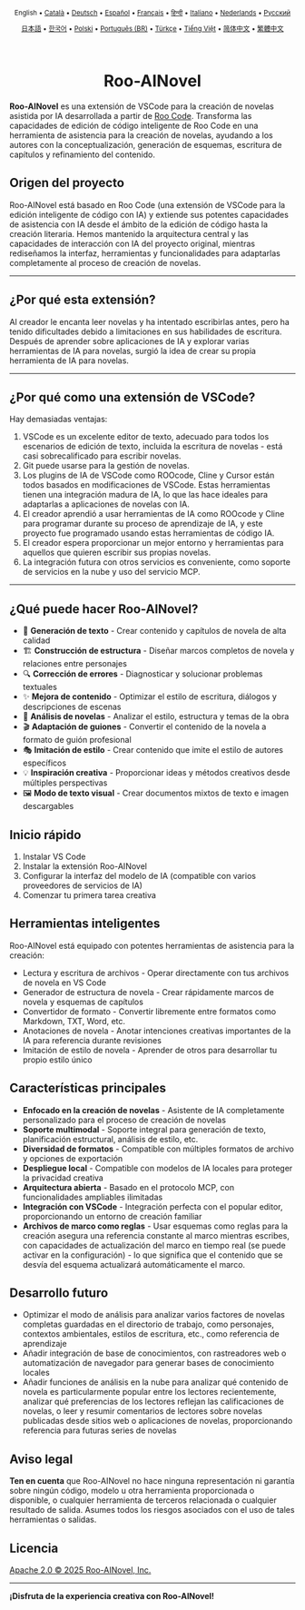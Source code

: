 <div align="center">
<sub>

English • [Català](locales/ca/README.md) • [Deutsch](locales/de/README.md) • [Español](locales/es/README.md) • [Français](locales/fr/README.md) • [हिन्दी](locales/hi/README.md) • [Italiano](locales/it/README.md) • [Nederlands](locales/nl/README.md) • [Русский](locales/ru/README.md)

</sub>
<sub>

[日本語](locales/ja/README.md) • [한국어](locales/ko/README.md) • [Polski](locales/pl/README.md) • [Português (BR)](locales/pt-BR/README.md) • [Türkçe](locales/tr/README.md) • [Tiếng Việt](locales/vi/README.md) • [简体中文](locales/zh-CN/README.md) • [繁體中文](locales/zh-TW/README.md)

</sub>
</div>
<br>
<div align="center">
  <h1>Roo-AINovel</h1>
</div>

**Roo-AINovel** es una extensión de VSCode para la creación de novelas asistida por IA desarrollada a partir de [Roo Code](https://github.com/RooCodeInc/Roo-Code). Transforma las capacidades de edición de código inteligente de Roo Code en una herramienta de asistencia para la creación de novelas, ayudando a los autores con la conceptualización, generación de esquemas, escritura de capítulos y refinamiento del contenido.

## Origen del proyecto

Roo-AINovel está basado en Roo Code (una extensión de VSCode para la edición inteligente de código con IA) y extiende sus potentes capacidades de asistencia con IA desde el ámbito de la edición de código hasta la creación literaria. Hemos mantenido la arquitectura central y las capacidades de interacción con IA del proyecto original, mientras rediseñamos la interfaz, herramientas y funcionalidades para adaptarlas completamente al proceso de creación de novelas.

---

## ¿Por qué esta extensión?

Al creador le encanta leer novelas y ha intentado escribirlas antes, pero ha tenido dificultades debido a limitaciones en sus habilidades de escritura. Después de aprender sobre aplicaciones de IA y explorar varias herramientas de IA para novelas, surgió la idea de crear su propia herramienta de IA para novelas.

---

## ¿Por qué como una extensión de VSCode?

Hay demasiadas ventajas:
1. VSCode es un excelente editor de texto, adecuado para todos los escenarios de edición de texto, incluida la escritura de novelas - está casi sobrecalificado para escribir novelas.
2. Git puede usarse para la gestión de novelas.
3. Los plugins de IA de VSCode como ROOcode, Cline y Cursor están todos basados en modificaciones de VSCode. Estas herramientas tienen una integración madura de IA, lo que las hace ideales para adaptarlas a aplicaciones de novelas con IA.
4. El creador aprendió a usar herramientas de IA como ROOcode y Cline para programar durante su proceso de aprendizaje de IA, y este proyecto fue programado usando estas herramientas de código IA.
5. El creador espera proporcionar un mejor entorno y herramientas para aquellos que quieren escribir sus propias novelas.
6. La integración futura con otros servicios es conveniente, como soporte de servicios en la nube y uso del servicio MCP.

---

## ¿Qué puede hacer Roo-AINovel?

- 📝 **Generación de texto** - Crear contenido y capítulos de novela de alta calidad
- 🏗️ **Construcción de estructura** - Diseñar marcos completos de novela y relaciones entre personajes
- 🔍 **Corrección de errores** - Diagnosticar y solucionar problemas textuales
- ✨ **Mejora de contenido** - Optimizar el estilo de escritura, diálogos y descripciones de escenas
- 🔬 **Análisis de novelas** - Analizar el estilo, estructura y temas de la obra
- 🎬 **Adaptación de guiones** - Convertir el contenido de la novela a formato de guión profesional
- 🎭 **Imitación de estilo** - Crear contenido que imite el estilo de autores específicos
- 💡 **Inspiración creativa** - Proporcionar ideas y métodos creativos desde múltiples perspectivas
- 🖼️ **Modo de texto visual** - Crear documentos mixtos de texto e imagen descargables

## Inicio rápido

1. Instalar VS Code
2. Instalar la extensión Roo-AINovel
3. Configurar la interfaz del modelo de IA (compatible con varios proveedores de servicios de IA)
4. Comenzar tu primera tarea creativa

## Herramientas inteligentes

Roo-AINovel está equipado con potentes herramientas de asistencia para la creación:

- Lectura y escritura de archivos - Operar directamente con tus archivos de novela en VS Code
- Generador de estructura de novela - Crear rápidamente marcos de novela y esquemas de capítulos
- Convertidor de formato - Convertir libremente entre formatos como Markdown, TXT, Word, etc.
- Anotaciones de novela - Anotar intenciones creativas importantes de la IA para referencia durante revisiones
- Imitación de estilo de novela - Aprender de otros para desarrollar tu propio estilo único

## Características principales

- **Enfocado en la creación de novelas** - Asistente de IA completamente personalizado para el proceso de creación de novelas
- **Soporte multimodal** - Soporte integral para generación de texto, planificación estructural, análisis de estilo, etc.
- **Diversidad de formatos** - Compatible con múltiples formatos de archivo y opciones de exportación
- **Despliegue local** - Compatible con modelos de IA locales para proteger la privacidad creativa
- **Arquitectura abierta** - Basado en el protocolo MCP, con funcionalidades ampliables ilimitadas
- **Integración con VSCode** - Integración perfecta con el popular editor, proporcionando un entorno de creación familiar
- **Archivos de marco como reglas** - Usar esquemas como reglas para la creación asegura una referencia constante al marco mientras escribes, con capacidades de actualización del marco en tiempo real (se puede activar en la configuración) - lo que significa que el contenido que se desvía del esquema actualizará automáticamente el marco.

## Desarrollo futuro

- Optimizar el modo de análisis para analizar varios factores de novelas completas guardadas en el directorio de trabajo, como personajes, contextos ambientales, estilos de escritura, etc., como referencia de aprendizaje
- Añadir integración de base de conocimientos, con rastreadores web o automatización de navegador para generar bases de conocimiento locales
- Añadir funciones de análisis en la nube para analizar qué contenido de novela es particularmente popular entre los lectores recientemente, analizar qué preferencias de los lectores reflejan las calificaciones de novelas, o leer y resumir comentarios de lectores sobre novelas publicadas desde sitios web o aplicaciones de novelas, proporcionando referencia para futuras series de novelas

## Aviso legal

**Ten en cuenta** que Roo-AINovel no hace ninguna representación ni garantía sobre ningún código, modelo u otra herramienta proporcionada o disponible, o cualquier herramienta de terceros relacionada o cualquier resultado de salida. Asumes todos los riesgos asociados con el uso de tales herramientas o salidas.

## Licencia

[Apache 2.0 © 2025 Roo-AINovel, Inc.](./LICENSE)

---

**¡Disfruta de la experiencia creativa con Roo-AINovel!** 